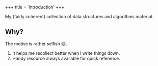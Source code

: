+++
title = 'Introduction'
+++

My (fairly coherent) collection of data structures and algorithms material.

## Why?

The motive is rather selfish :smiley:.

1. It helps me recollect better when I write things down.
2. Handy resource always available for quick reference.
